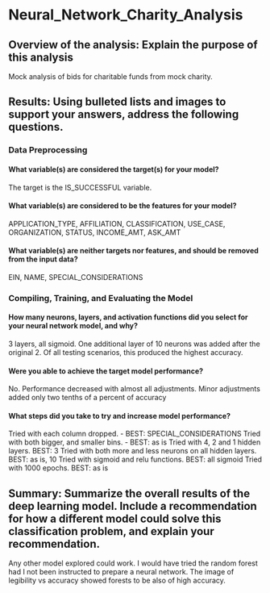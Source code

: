 # Neural_Network_Charity_Analysis

## Overview of the analysis: Explain the purpose of this analysis
Mock analysis of bids for charitable funds from mock charity.

## Results: Using bulleted lists and images to support your answers, address the following questions.
  ### Data Preprocessing
  #### What variable(s) are considered the target(s) for your model?
   The target is the IS_SUCCESSFUL variable.
  #### What variable(s) are considered to be the features for your model?
   APPLICATION_TYPE, 	AFFILIATION, 	CLASSIFICATION, 	USE_CASE, 	ORGANIZATION, 	STATUS, 	INCOME_AMT, 	ASK_AMT
  #### What variable(s) are neither targets nor features, and should be removed from the input data?
   EIN, NAME, SPECIAL_CONSIDERATIONS
    
  ### Compiling, Training, and Evaluating the Model
  #### How many neurons, layers, and activation functions did you select for your neural network model, and why?
  3 layers, all sigmoid. One additional layer of 10 neurons was added after the original 2. Of all testing scenarios, this produced the highest accuracy.
  #### Were you able to achieve the target model performance?
  No. Performance decreased with almost all adjustments. Minor adjustments added only two tenths of a percent of accuracy
  #### What steps did you take to try and increase model performance?
  Tried with each column dropped. - BEST: SPECIAL_CONSIDERATIONS
  Tried with both bigger, and smaller bins. - BEST: as is
  Tried with 4, 2 and 1 hidden layers. BEST: 3
  Tried with both more and less neurons on all hidden layers. BEST: as is, 10
  Tried with sigmoid and relu functions. BEST: all sigmoid
  Tried with 1000 epochs. BEST: as is

## Summary: Summarize the overall results of the deep learning model. Include a recommendation for how a different model could solve this classification problem, and explain your recommendation.
Any other model explored could work. I would have tried the random forest had I not been instructed to prepare a neural network. The image of legibility vs accuracy showed forests to be also of high accuracy.
